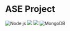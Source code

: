 # ASE Project

  ![Node js](https://img.shields.io/badge/Node.js-8.10-green.svg) 
  ![](https://img.shields.io/badge/React-16.9.0-blueviolet.svg) 
  ![](https://img.shields.io/badge/Express.js-4.16-ce085a.svg)
  ![MongoDB](https://img.shields.io/badge/MongoDB-MongoDB-green)
#
